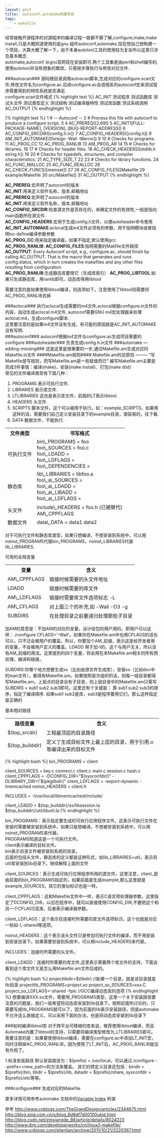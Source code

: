 ```yaml
---
layout: post
title:  autoconf,automake构建项目
tags: 
    - makefile 
---
```


经常接触开源程序的对源程序的编译过程一致都不算了解,configure,make,make install,只是大概知道使用的是gnu 组件autoconf,automake,现在想自己想构建一个项目，大算大概了解一下，由于本身autotool工具的使用较为复杂所以这里只涉及基本概念.   
automake,autoconf 从gnu官网现在安装即可.两个工具集是由perl和shell编写的.  
使用autotool并没有想象的繁琐，只需按步骤执行与修改对应文件.  

###autoscan###
源码根目录调用autoscan脚本,生成对应的configure.scan文件,修改文件名为configure.ac.后续configure.ac会调用系列autoconf宏来测试程序需要用到的特性系统是否满足.  
configure.scan文件格式
{% highlight text %}
AC_INIT
测试程序
测试函数库
测试头文件
测试类型定义
测试结构
测试编译器特性
测试库函数
测试系统调用
AC_OUTPUT
{% endhighlight %}

{% highlight text %}
1 #                                               -*- Autoconf -*-
2 # Process this file with autoconf to produce a configure script.
3
4 AC_PREREQ([2.69])
5 AC_INIT([FULL-PACKAGE-NAME], [VERSION], [BUG-REPORT-ADDRESS])
6 AC_CONFIG_SRCDIR([config.h.in])
7 AC_CONFIG_HEADERS([config.h])
8 AM_INIT_AUTOMAKE([foreign -Wall -Werror])
9
10 # Checks for programs.
11 AC_PROG_CC
12 AC_PROG_RANLIB
13 AM_PROG_AR
14
15 # Checks for libraries.
16
17 # Checks for header files.
18 AC_CHECK_HEADERS([stdlib.h string.h])
19
20 # Checks for typedefs, structures, and compiler characteristics.
21 AC_TYPE_SIZE_T
22
23 # Checks for library functions.
24 AC_FUNC_MALLOC
25 AC_FUNC_REALLOC
26 AC_CHECK_FUNCS([memset])
27
28 AC_CONFIG_FILES([Makefile
29                  example/Makefile
30                  src/Makefile])
31 AC_OUTPUT
{% endhighlight %}

**AC_PREREQ**:宏声明了autoconf的版本  
**AC_INIT**:用来定义软件名称，版本,邮箱地址  
**AC_PREREQ**:宏声明了autoconf的版本  
**AC_INIT**:用来定义软件名称，版本,邮箱地址  
**AC_CONFIG_SRCDIR**:检查源文件是否存在的，来确定文件的有效性,一般是指向main函数所在源文件.  
**AC_CONFIG_HEADERS**:宏用于生成config.h文件，以便autoheader命令使用   
**AC_INIT_AUTOMAKE**:aclocal生成m4文件必须有的参数，用于指明模块或者指明no-define编译参数参数  
**AC_PROG_CC**:用来指定编译器，如果不指定,默认使用gcc  
**AC_PROG_RANLIB**:
**AC_CONFIG_FILES**:指明需要的Makfile文件路径  
**AC_OUTPUT**: Every Autoconf script, e.g., configure.ac, should finish by calling AC_OUTPUT. That is the macro that generates and runs config.status, which in turn creates the makefiles and any other files resulting from configuration   
**AC_PROG_RANLIB**:生成静态库要用它（生成库索引）
**AC_PROG_LIBTOOL**:如果只生成静态库，用ranlib即可。动态库得用libtool

需要注意的是如果使用libtool编译，则选项如下，注意使用了libtool则需要将AC_PROG_RANLIB去掉  
  
###aclocal###
执行aclocal生成需要的m4文件,aclocal根据configure.in文件的内容，自动生成aclocal.m4文件, autoconf需要GNU m4宏处理器来处理aclocal.m4，生成configure脚本.  
这里要注意的是如果m4文件没有生成，有可能的原因就是AC_INIT_AUTOMAKE没有写明.  
###autoconf###
autoconf根据m4文件与configure.ac生成项目需要的configure
###autoheader###
负责生成config.h.in文件
###automake —adding-missing###
这是这里是很重要的一步,通过Makefile.am生成对应的Makefile.in文件
####Makefile.am规则####
Makefile.am的总原则 ──── “写Makefile是写规则，而写Makefile.am是一些赋值而已”
编写Makefile.am主要是完成3件事情：编译(make)、安装(make install)、打包(make dist)  
常见的文件编译类型有下面几种：  
1. PROGRAMS 表示可执行文件.  
2. LIBRARIES 表示库文件.  
3. LTLIBRARIES 这也是表示库文件，前面的LT表示libtool.  
4. HEADERS 头文件.    
5. SCRIPTS 脚本文件，这个可以被用于执行。如：example_SCRIPTS，如果用这样的话，需要我们自己定义安装目录下的example目录，很容易的，往下看.  
6. DATA 数据文件，不能执行.  
<table>
  <thead>
    <tr>
      <th>文件类型</th>
      <th>书写格式</th>
    </tr>
  </thead>
  <tfoot>
    <tr>
      <td>可执行文件</td>
      <td>
      bin\_PROGRAMS = foo <br>
      foo\_SOURCES = foo.c <br>
      foo\_LDADD = <br>
      foo\_LDFLAGS = <br>
      foo\_DEPENDENCIES = <br>
      </td>
    </tr>
    <tr>
      <td>静态库</td>
      <td>
      lib\_LIBRARIES = libfoo.a <br>
      foo\_a\_SOURCES = <br>
      foo\_a\_LDADD = <br>
      foo\_a\_LIBADD = <br>
      foo\_a\_LDFLAGS = <br>
      </td>
    </tr>
    <tr>
      <td>头文件</td>
      <td>
      include\_HEADERS = foo.h (已被替代) <br>
    AM\_CPPFLAGS
      </td>
    </tr>
    <tr>
      <td>数据文件</td>
      <td>data\_DATA = data1 data2 </td>
    </tr>
  </tbody>
</table>

   对于可执行文件和静态库类型，如果只想编译，不想安装到系统中，可以用noinst_PROGRAMS代替bin_PROGRAMS，noinst_LIBRARIES代替lib_LIBRARIES.  

可用的全局变量
<table>
  <thead>
    <tr>
      <th>变量</th>
      <th>含义</th>
    </tr>
  </thead>
  <tfoot>
    <tr>
      <td>AM\_CPPFLAGS</td>
      <td>链接时候需要的头文件地址</td>
    </tr>
    <tr>
      <td>LDADD</td>
      <td>
      链接时候需要的库文件
      </td>
    </tr>
    <tr>
      <td>AM\_LDFLAGS</td>
      <td>
      链接时需要库文件选项标志 -L
      </td>
    </tr>
    <tr>
      <td>AM\_CFLAGS</td>
      <td>对上面三个的补充,如 -Wall -O3 -g</td>
    </tr>
    <tr>
      <td>SUBDIRS</td>
      <td>在处理目录之前要递归处理那些子目录</td>
    </tr>
  </tbody>
</table>
加AM的意思是：不加AM的对应的变量，设计给包的用户用的，即用户可以这样：./configure CFLAGS='-Wall'。如果你在Makefile.am中也用CFLAGS的话也可以，只不过会被用户的覆盖。所以，你要加个AM_前缀，表示这是给开发者用的变量，不会被用户定义的覆盖。LDADD 用于加-l的，这个与用户无关，所以没有AM_前缀的用法。这里提到的四个变量，将会用在本Makefile.am相关的所有预处理，编译和链接。

SUBDIRS:你哪个地方想要生成xx（比如由源文件生成库），安装xx（比如doc中的man文件），都得有Makefile.am。如果按照层次组织的话，则每一级目录都得写Makefile.am，上层点的目录会有子目录，则上层目录中的Makefile.am只需写SUBDIRS = sub1 sub2 sub3即可。这里还有个关键是： 靠 sub1 sub2 sub3的顺序，指定了编译顺序. 如果sub1 sub2是库，sub3是程序要用它们，那么这样指定是正确的

基本相对路径
<table>
  <thead>
    <tr>
      <th>路径变量</th>
      <th>含义</th>
    </tr>
  </thead>
  <tfoot>
    <tr>
      <td>$(top_srcdir)</td>
      <td>工程最顶层的目录路径</td>
    </tr>
    <tr>
      <td>$(top_builddir)</td>
      <td>
      定义了生成目标文件上最上层的目录，用于引用.o等编译出来的目标文件
      </td>
    </tr>
  </tbody>
</table>

{% highlight bash %}
bin_PROGRAMS = client

client_SOURCES = key.c connect.c client.c main.c session.c hash.c
client_CPPFLAGS = -DCONFIG_DIR=\"$(sysconfdir)\" -DLIBRARY_DIR=\"$(pkglibdir)\"
client_LDFLAGS = -export-dynamic -lmemcached
noinst_HEADERS = client.h

INCLUDES = -I/usr/local/libmemcached/include/

client_LDADD = $(top_builddir)/sx/libsession.la \
                           $(top_builddir)/util/libutil.la
{% endhighlight %}

bin\_PROGRAMS：表示指定要生成的可执行应用程序文件，这表示可执行文件在安装时需要被安装到系统中，如果只是想编译。不想被安装到系统中，可以用noinst_PROGRAMS来代替。  
PROGRAMS知道这是一个可执行文件。  
client表示编译的目标文件。  
bin表示目录文件被安装到系统的目录。  
后面的包括头文件，静态库的定义都是这种形式，如lib_LIBRARIES=util，表示将util库安装到lib目录下。继续解释上面的文件  

client\_SOURCES：表示生成可执行应用程序所用的源文件，这里注意，client_是由前面的bin_PROGRAMS指定的，如果前面是生成example,那么这里就是example_SOURCES，其它的类似标识也是一样。  

client\_CPPFLAGS：这和Makefile文件中一样，表示C语言预处理器参数，这里指定了DCONFIG_DIR，以后在程序中，就可以直接使用CONFIG_DIR,不要把这个和另一个CFLAGS混淆，后者表示编译器参数。  

client\_LDFLAGS：这个表示在连接时所需要的库文件选项标识。这个也就是对应一些如-l,-shared等选项。  

noinst\_HEADERS：这个表示该头文件只是参加可执行文件的编译，而不用安装到安装目录下。如果需要安装到系统中，可以用include_HEADERS来代替。  

INCLUDES：连接时所需要的头文件。  

client\_LDADD：连接时所需要的库文件,这里表示需要两个库文件的支持，下面会看到这个库文件又是怎么用Makefile.am文件后成的。  


{% highlight bash %}
projectlibdir=$(libdir) //新建一个目录，就是该目录就是lib目录
projectlib_PROGRAMS=project.so
project_so_SOURCES=xxx.C
project_so_LDFLAGS=-shared -fpic //GCC编译动态库的选项
{% endhighlight %}
想要编译XXX.so文件，需要用_PROGRAMS类型，这里一个关于安装路径要注意的问题是，我们一般希望将动态库安装到lib目录下，按照前面所讨论的，只需要写成lib_PROGRAMS就可以了，因为前面的lib表示安装路径，但是automake不允许这么直接定义，可以采用下面的办法，也是将动态库安装到lib目录下



###如何编译libtool库
对于跨平台可移植的库来说，推荐使用libtool编译，而且Automake内置了libtool的支持，只需要将编译类型修改为_LTLIBRARIES即可。  
需要注意的是：如果要使用libtool编译，需要在configure.ac中添加LT_INIT宏，同时注释掉AC_PROG_RANLIB，因为使用了LT_INIT后，AC_PROG_RANLIB就没有作用了。  

1.标准安装路径
默认安装路径为：$(prefix) = /usr/local，可以通过./configure --prefix=<new_path>的方法来覆盖。
其它的预定义目录还包括：bindir = $(prefix)/bin, libdir = $(prefix)/lib, datadir = $(prefix)/share, sysconfdir = $(prefix)/etc等等。

###configure###
生成对应的Makefile


更多详情可用参考automake 文档中的[Variable Index](http://www.gnu.org/software/automake/manual/html_node/Variable-Index.html#Variable-Index) 附录

参考
http://www.cnblogs.com/TheGrandDesign/articles/2344675.html
http://blog.sina.com.cn/s/blog_6d8df7d00100ukid.html
http://blog.csdn.net/zmxiangde_88/article/details/8024223
http://www.ibm.com/developerworks/cn/linux/l-makefile/
http://www.cnblogs.com/shenlian/archive/2011/10/21/2220367.html

